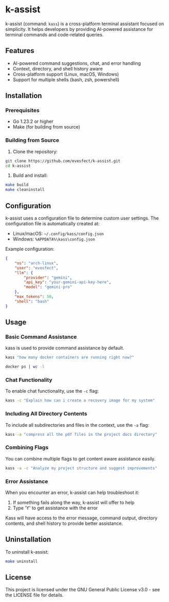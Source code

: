 # k-assist

k-assist (command: `kass`) is a cross-platform terminal assistant focused on simplicity. It helps developers by providing AI-powered assistance for terminal commands and code-related queries.

## Features

- AI-powered command suggestions, chat, and error handling
- Context, directory, and shell history aware
- Cross-platform support (Linux, macOS, Windows)
- Support for multiple shells (bash, zsh, powershell)

## Installation

### Prerequisites

- Go 1.23.2 or higher
- Make (for building from source)

### Building from Source

1. Clone the repository:

```bash
git clone https://github.com/evesfect/k-assist.git
cd k-assist
```

1. Build and install:

```bash
make build
make cleaninstall
```

## Configuration

k-assist uses a configuration file to determine custom user settings.
The configuration file is automatically created at:

- Linux/macOS: `~/.config/kass/config.json`
- Windows: `%APPDATA%\kass\config.json`

Example configuration:

```json
{
    "os": "arch-linux",
    "user": "evesfect",
    "llm": {
        "provider": "gemini",
        "api_key": "your-gemini-api-key-here",
        "model": "gemini-pro"
    },
    "max_tokens": 50,
    "shell": "bash"
}
```

## Usage

### Basic Command Assistance

kass is used to provide command assistance by default.

```bash
kass "how many docker containers are running right now?"

docker ps | wc -l
```

### Chat Functionality

To enable chat functionality, use the `-c` flag:

```bash
kass -c "Explain how can i create a recovery image for my system"
```

### Including All Directory Contents

To include all subdirectories and files in the context, use the `-a` flag:

```bash
kass -a "compress all the pdf files in the project docs directory"
```

### Combining Flags

You can combine multiple flags to get content aware assistance easily.

```bash
kass -a -c "Analyze my project structure and suggest improvements"
```

### Error Assistance

When you encounter an error, k-assist can help troubleshoot it:

1. If something fails along the way, k-assist will offer to help
2. Type 'Y' to get assistance with the error

Kass will have access to the error message, command output, directory contents, and shell history to provide better assistance.

## Uninstallation

To uninstall k-assist:

```bash
make uninstall
```

## License

This project is licensed under the GNU General Public License v3.0 - see the LICENSE file for details.
